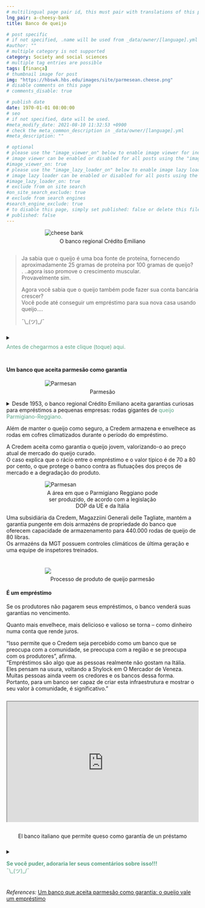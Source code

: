 ```yaml
---
# multilingual page pair id, this must pair with translations of this page. (This name must be unique)
lng_pair: a-cheesy-bank
title: Banco de queijo

# post specific
# if not specified, .name will be used from _data/owner/[language].yml
#author: ""
# multiple category is not supported
category: Society and social sciences
# multiple tag entries are possible
tags: [finança]
# thumbnail image for post
img: "https://hbswk.hbs.edu/images/site/parmesean.cheese.png"
# disable comments on this page
# comments_disable: true

# publish date
date: 1970-01-01 08:00:00
# seo
# if not specified, date will be used.
#meta_modify_date: 2021-08-10 11:32:53 +0900
# check the meta_common_description in _data/owner/[language].yml
#meta_description: ""

# optional
# please use the "image_viewer_on" below to enable image viewer for individual pages or posts (_posts/ or [language]/_posts folders).
# image viewer can be enabled or disabled for all posts using the "image_viewer_posts: true" setting in _data/conf/main.yml.
#image_viewer_on: true
# please use the "image_lazy_loader_on" below to enable image lazy loader for individual pages or posts (_posts/ or [language]/_posts folders).
# image lazy loader can be enabled or disabled for all posts using the "image_lazy_loader_posts: true" setting in _data/conf/main.yml.
#image_lazy_loader_on: true
# exclude from on site search
#on_site_search_exclude: true
# exclude from search engines
#search_engine_exclude: true
# to disable this page, simply set published: false or delete this file
# published: false
---
```


<style>
    container{
              float:left;
			  width:100%;
			  margin-bottom: 10px;			                
             }
	image-container{
		width: 30%;
		float:left;
		border: hidden; 
		margin: 20px;
	}
	img{
		object-fit:contain;	  	
	}
    container-text{	
       /* width: 40%; 
        margin-left: 5px;*/
        display: block;
        margin-top: 20px; 
        padding-top: 1 px;
        /* border: solid 1px; */
	}

    ol{
        list-style-type: upper-roman;
        
    }

   /* used as <p class="vertical"></p> instead I can also use <blockquote> 
     or > in md
      */
    video-container{   
		width: 60%;
		float:left;
		border: hidden; 
		margin: 20px;
    }

    iframe{
       position: relative; 
        top: 0; 
        left: 0; 
        width: 100%; 
        height: 100%; 
        object-fit-contain;
    }


	.vertical{
    border-left: 4px solid;
    border-right: 4px solid;
    border-radius: 25px;
    color: blue;
    background-color: #111111;
	margin;0 0 0 -3;
    padding:0 0 0 1em

  }
  vertical-text{
	color: #bbbbbb;
  
  font-family: cursive;
  }
    /* frames text in middle of page */
  framed-text{
    display:block;
    border:inset;
    width:90%;
    margin:0.5em auto 0.5em auto;
    padding:0.5em;
  }
/** on hover paragraph **/
  .my-p{
        display:inline;
        color:#5ba487;
  }
  .my-p:hover{
    text-decoration: underline;
    cursor:pointer;
  }
/** Center an element **/
.center {
  display: block;
  margin-left: auto;
  margin-right: auto;
  }

  /** coffee **/
  .container {
  width: 300px;
  height: 280px;
  position: relative;
  top: calc(50% - 140px);
  left: calc(50% - 150px);
}
.coffee-header {
  width: 100%;
  height: 80px;
  position: absolute;
  top: 0;
  left: 0;
  background-color: #ddcfcc;
  border-radius: 10px;
}
.coffee-header__buttons {
  width: 25px;
  height: 25px;
  position: absolute;
  top: 25px;
  background-color: #282323;
  border-radius: 50%;
}
.coffee-header__buttons::after {
  content: "";
  width: 8px;
  height: 8px;
  position: absolute;
  bottom: -8px;
  left: calc(50% - 4px);
  background-color: #615e5e;
}
.coffee-header__button-one {
  left: 15px;
}
.coffee-header__button-two {
  left: 50px;
}
.coffee-header__display {
  width: 50px;
  height: 50px;
  position: absolute;
  top: calc(50% - 25px);
  left: calc(50% - 25px);
  border-radius: 50%;
  background-color: #9acfc5;
  border: 5px solid #43beae;
  box-sizing: border-box;
}
.coffee-header__details {
  width: 8px;
  height: 20px;
  position: absolute;
  top: 10px;
  right: 10px;
  background-color: #9b9091;
  box-shadow: -12px 0 0 #9b9091, -24px 0 0 #9b9091;
}
.coffee-medium {
  width: 90%;
  height: 160px;
  position: absolute;
  top: 80px;
  left: calc(50% - 45%);
  background-color: #bcb0af;
}
.coffee-medium:before {
  content: "";
  width: 90%;
  height: 100px;
  background-color: #776f6e;
  position: absolute;
  bottom: 0;
  left: calc(50% - 45%);
  border-radius: 20px 20px 0 0;
}
.coffe-medium__exit {
  width: 60px;
  height: 20px;
  position: absolute;
  top: 0;
  left: calc(50% - 30px);
  background-color: #231f20;
}
.coffe-medium__exit::before {
  content: "";
  width: 50px;
  height: 20px;
  border-radius: 0 0 50% 50%;
  position: absolute;
  bottom: -20px;
  left: calc(50% - 25px);
  background-color: #231f20;
}
.coffe-medium__exit::after {
  content: "";
  width: 10px;
  height: 10px;
  position: absolute;
  bottom: -30px;
  left: calc(50% - 5px);
  background-color: #231f20;
}
.coffee-medium__arm {
  width: 70px;
  height: 20px;
  position: absolute;
  top: 15px;
  right: 25px;
  background-color: #231f20;
}
.coffee-medium__arm::before {
  content: "";
  width: 15px;
  height: 5px;
  position: absolute;
  top: 7px;
  left: -15px;
  background-color: #9e9495;
}
.coffee-medium__cup {
  width: 80px;
  height: 47px;
  position: absolute;
  bottom: 0;
  left: calc(50% - 40px);
  background-color: #FFF;
  border-radius: 0 0 70px 70px / 0 0 110px 110px;
}
.coffee-medium__cup::after {
  content: "";
  width: 20px;
  height: 20px;
  position: absolute;
  top: 6px;
  right: -13px;
  border: 5px solid #FFF;
  border-radius: 50%;
}
@keyframes liquid {
  0% {
    height: 0px;  
    opacity: 1;
  }
  5% {
    height: 0px;  
    opacity: 1;
  }
  20% {
    height: 62px;  
    opacity: 1;
  }
  95% {
    height: 62px;
    opacity: 1;
  }
  100% {
    height: 62px;
    opacity: 0;
  }
}
.coffee-medium__liquid {
  width: 6px;
  height: 63px;
  opacity: 0;
  position: absolute;
  top: 50px;
  left: calc(50% - 3px);
  background-color: #74372b;
  animation: liquid 4s 4s linear infinite;
}
.coffee-medium__smoke {
  width: 8px;
  height: 20px;
  position: absolute;  
  border-radius: 5px;
  background-color: #b3aeae;
}
@keyframes smokeOne {
  0% {
    bottom: 20px;
    opacity: 0;
  }
  40% {
    bottom: 50px;
    opacity: .5;
  }
  80% {
    bottom: 80px;
    opacity: .3;
  }
  100% {
    bottom: 80px;
    opacity: 0;
  }
}
@keyframes smokeTwo {
  0% {
    bottom: 40px;
    opacity: 0;
  }
  40% {
    bottom: 70px;
    opacity: .5;
  }
  80% {
    bottom: 80px;
    opacity: .3;
  }
  100% {
    bottom: 80px;
    opacity: 0;
  }
}
.coffee-medium__smoke-one {
  opacity: 0;
  bottom: 50px;
  left: 102px;
  animation: smokeOne 3s 4s linear infinite;
}
.coffee-medium__smoke-two {
  opacity: 0;
  bottom: 70px;
  left: 118px;
  animation: smokeTwo 3s 5s linear infinite;
}
.coffee-medium__smoke-three {
  opacity: 0;
  bottom: 65px;
  right: 118px;
  animation: smokeTwo 3s 6s linear infinite;
}
.coffee-medium__smoke-for {
  opacity: 0;
  bottom: 50px;
  right: 102px;
  animation: smokeOne 3s 5s linear infinite;
}
.coffee-footer {
  width: 95%;
  height: 15px;
  position: absolute;
  bottom: 25px;
  left: calc(50% - 47.5%);
  background-color: #41bdad;
  border-radius: 10px;
}
.coffee-footer::after {
  content: "";
  width: 106%;
  height: 26px;
  position: absolute;
  bottom: -25px;
  left: -8px;
  background-color: #000;
}

</style>

<div class="center" style="width:60%;margin-top:1em;margin-bottom:1em">
    <img class="center" src="https://hbswk.hbs.edu/images/site/parmesean.cheese.png" alt="cheese bank">
    <p style="text-align:center;margin-top:5px;margin-bottom:5px">O banco regional Crédito Emiliano</p>
</div>
<container>
    <blockquote>
    <p>
    Ja sabia que o queijo é uma boa fonte de proteína, fornecendo aproximadamente 25 gramas de proteína por 100 gramas de queijo?<br>
.   ..agora isso promove o crescimento muscular.<br>
    Provavelmente sim.<br>
    </p>
    <p>
    Agora você sabia que o queijo também pode fazer sua conta bancária crescer?<br>
    Você pode até conseguir um empréstimo para sua nova casa usando queijo....<br>
    </p>
    <p>¯\_(ツ)_/¯</p>
    </blockquote>
</container>
<container>
<details>
      <summary>       
      <p style="margin: 0.5em 0 0.5em 0"><div class="my-p">Antes de chegarmos a este clique (toque) aqui.</div><br></p>
      </summary>
       <div  style="margin:0.5em auto 0.5em auto;width:300px;height:280px;">
        <!-- Coffee machine -->
                <div class="container">
                <div class="coffee-header">
                <div class="coffee-header__buttons coffee-header__button-one"></div>
                <div class="coffee-header__buttons coffee-header__button-two"></div>
                <div class="coffee-header__display"></div>
                <div class="coffee-header__details"></div>
                </div>
                <div class="coffee-medium">
                <div class="coffe-medium__exit"></div>
                <div class="coffee-medium__arm"></div>
                <div class="coffee-medium__liquid"></div>
                <div class="coffee-medium__smoke coffee-medium__smoke-one"></div>
                <div class="coffee-medium__smoke coffee-medium__smoke-two"></div>
                <div class="coffee-medium__smoke coffee-medium__smoke-three"></div>
                <div class="coffee-medium__smoke coffee-medium__smoke-for"></div>
                <div class="coffee-medium__cup"></div>
                </div>
                <div class="coffee-footer"></div>
            </div>
            </div>
            <image-container>
            <img src="https://i.stack.imgur.com/YIcbV.png" alt="menus">
            </image-container>
            <p style="margin-top:1em">
            <span style="color:#5ba487">O texto nesta cor exibirá uma seção oculta com mais informações</span><br>
             <span style="color:#3389de">Observe que pode clicar (tocar) no texto nesta cor para direcioná-lo às referências</span><br>
             Você também pode alternar o esquema de cores no canto inferior esquerdo.<br>
             💡= tema claro<br>
             ☾ = tema escuro<br>
             Dependendo do tamanho da tela, pode ser necessário ativar o "Menu Hambúrguer" para que a opção apareça.<br>
             Neste site você também pode optar por ler este blog em ingles, selecione En [<strong>En</strong> Pt]<br>
             Agora, se você quiser ler este blog, ou um link que você abriu em outro idioma, basta selecionar traduzir no menu do seu navegador.<br>
             No Chrome é um menu “Kebab”.<br>
            </p>
            <container>
            <blockquote style="margin-top:1em; margin-bottom:1em">
            <p>            
            Então, você tomou seu café, relaxe e aproveite o blog.<br>
            ¯\_(ツ)_/¯<br>
            </p>  
            </blockquote>
            </container>        
      </details>
</container>
<container>
    <h4>Um banco que aceita parmesão como garantia</h4>
            <div class="center" style="width:60%;margin-top:1em;margin-bottom:1em">
            <img class="center" src="https://upload.wikimedia.org/wikipedia/commons/thumb/d/d1/Parmigiano_Reggiano%2C_Italien%2C_Europ%C3%A4ische_Union.jpg/220px-Parmigiano_Reggiano%2C_Italien%2C_Europ%C3%A4ische_Union.jpg" alt="Parmesan">
            <p style="text-align:center;margin-top:5px;margin-bottom:5px">Parmesão</p>
            </div>
     <details>
        <summary>
          Desde 1953, o banco regional Crédito Emiliano aceita garantias curiosas para empréstimos a pequenas empresas:
            rodas gigantes de <span class="my-p">queijo Parmigiano-Reggiano.</span>
        </summary>
        <framed-text>
        <p>
        O parmesão é um queijo italiano duro e granular produzido a partir de leite de vaca e envelhecido por pelo menos 12 meses ou, fora da União Europeia, uma imitação produzida localmente.<br>
         </p>
         <p>
         O nome completo e legalmente protegido do queijo italiano é Parmigiano Reggiano.<br>
         Tem o nome de duas das áreas que o produzem, as províncias italianas de Parma e Reggio Emilia (Parmigiano é o adjetivo italiano para Parma e Reggiano é o adjetivo de Reggio Emilia); além de Reggio Emilia e Parma, também é produzido na parte de Bolonha a oeste do rio Reno e em Modena (todas as anteriores localizadas na região de Emilia-Romagna), bem como na parte de Mântua (Lombardia ) que fica na margem sul do rio Pó.<br>
         <a href="https://en.wikipedia.org/wiki/Parmesan">Parmesan</a>
         </p>      
        </framed-text>
        </details>
    </p>
    <p>
   Além de manter o queijo como seguro, a Credem armazena e envelhece as rodas em cofres climatizados durante o período do empréstimo.<br>
    </p>
    <p>
    A Credem aceita como garantia o queijo jovem, valorizando-o ao preço atual de mercado do queijo curado.<br>
    O caso explica que o rácio entre o empréstimo e o valor típico é de 70 a 80 por cento, o que protege o banco contra as flutuações dos preços de mercado e a degradação do produto.<br>
    </p>
                <div class="center" style="width:60%;margin-top:1em;margin-bottom:1em">
                    <img class="center" src="https://upload.wikimedia.org/wikipedia/commons/thumb/e/ef/Region_Parmigiano-Reggiano.png/220px-Region_Parmigiano-Reggiano.png" alt="Parmesan">
                <p style="text-align:center;margin-top:5px;margin-bottom:5px">A área em que o Parmigiano Reggiano pode ser produzido, de acordo com a legislação DOP da UE e da Itália</p>
                </div>
    <p>
   Uma subsidiária da Credem, Magazziini Generali delle Tagliate, mantém a garantia pungente em dois armazéns de propriedade do banco que oferecem capacidade de armazenamento para 440.000 rodas de queijo de 80 libras.<br>
    Os armazéns da MGT possuem controles climáticos de última geração e uma equipe de inspetores treinados.<br>
    </p>
</container>
<container>
           <div class="center" style="width:60%;margin-top:1em;margin-bottom:1em">
            <img class="center" src="https://upload.wikimedia.org/wikipedia/commons/thumb/2/22/Parmigiano-Reggiano.png/220px-Parmigiano-Reggiano.png">
                <p style="text-align:center;margin-top:5px;margin-bottom:5px">Processo de produto de queijo parmesão</p>
            </div>
    <h4>É um empréstimo</h4>
    <p>
    Se os produtores não pagarem seus empréstimos, o banco venderá suas garantias no vencimento.<br>
    </p>
    <p>
    Quanto mais envelhece, mais delicioso e valioso se torna – como dinheiro numa conta que rende juros.<br>
    </p>
    <p>
    “Isso permite que o Credem seja percebido como um banco que se preocupa com a comunidade, se preocupa com a região e se preocupa com os produtores”, afirma.<br>
    “Empréstimos são algo que as pessoas realmente não gostam na Itália.<br>
    Eles pensam na usura, voltando a Shylock em O Mercador de Veneza.<br>
    Muitas pessoas ainda veem os credores e os bancos dessa forma.<br>
    Portanto, para um banco ser capaz de criar esta infraestrutura e mostrar o seu valor à comunidade, é significativo.”<br>
    </p>
</container>
<container>
        <div  style="position: relative; padding-bottom: 56.25%; padding-top: 35px;height: 0; margin-bottom: 2em;
            overflow: hidden;">
            <iframe
                style="position: absolute; top: 0; left: 0; width: 100%; height: 100%"
                src="https://www.youtube.com/embed/s_bW98C5Iuk?si=bKH8ogW-n-sMbSpa"
                title="YouTube video player"
                allowfullscreen >
            </iframe>
        </div>
        <p style="position: relative; text-align: center">El banco italiano que permite queso como garantía de un préstamo</p>
</container>
<container>
    <details>
        <summary>
        <p>
        <div class="my-p">
         <strong>Se você puder, adoraria ler seus comentários sobre isso!!!</strong><br>
        ¯\_(ツ)_/¯<br>
        </div>        
        </p>
        </summary>
        <p>
        Use <strong>DISQUS</strong> na parte inferior de cada blog para postar comentários.<br>
        Dessa forma, serei notificado quando você adicionar um comentário, etc.<br>
        É gratuito e fácil de usar, basta criar uma conta se for um novo usuário.<br>
        </p>
    </details>
</container>
<container>
    <p><i>References:</i>
    <a href="https://www.forbes.com/sites/hbsworkingknowledge/2015/07/01/a-bank-that-accepts-parmesan-as-collateral-the-cheese-stands-a-loan/">Um banco que aceita parmesão como garantia: o queijo vale um empréstimo</a><br>
    </p>
</container>
